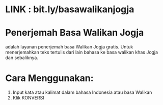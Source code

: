 # LINK : bit.ly/basawalikanjogja

# Penerjemah Basa Walikan Jogja
adalah layanan penerjemah basa Walikan Jogja gratis. Untuk menerjemahkan teks tertulis dari lain bahasa ke basa walikan khas Jogja dan sebaliknya.

# Cara Menggunakan:
1. Input kata atau kalimat dalam bahasa Indonesia atau basa Walikan
2. Klik KONVERSI
